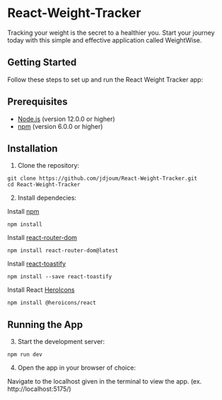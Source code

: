 # React-Weight-Tracker

Tracking your weight is the secret to a healthier you. Start your journey today with this simple and effective application called WeightWise.

## Getting Started
Follow these steps to set up and run the React Weight Tracker app:

## Prerequisites
- [Node.js](https://nodejs.org/en) (version 12.0.0 or higher)
- [npm](https://www.npmjs.com/) (version 6.0.0 or higher)

## Installation
1. Clone the repository:
```
git clone https://github.com/jdjoum/React-Weight-Tracker.git
cd React-Weight-Tracker
```

2. Install dependecies:

Install [npm](https://www.npmjs.com/)
```
npm install
```
Install [react-router-dom](https://reactrouter.com/en/main)
```
npm install react-router-dom@latest
```
Install [react-toastify](https://www.npmjs.com/package/react-toastify)
```
npm install --save react-toastify
```
Install React [HeroIcons](https://www.npmjs.com/package/heroicons)
```
npm install @heroicons/react 
```

## Running the App
3. Start the development server:
```
npm run dev
```
4. Open the app in your browser of choice:

Navigate to the localhost given in the terminal to view the app. (ex. http://localhost:5175/)


